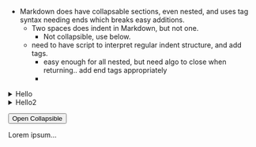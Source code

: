 - Markdown does have collapsable sections, even nested, and uses tag syntax needing ends which breaks easy additions.
  - Two spaces does indent in Markdown, but not one. 
    - Not collapsible, use below.
  - need to have script to interpret regular indent structure, and add tags. 
    - easy enough for all nested, but need algo to close when returning.. add end tags appropriately
    - 
       
<details><summary>
Hello
</summary><blockquote>
  
<details><summary>
  World
</summary><blockquote>
  
<details><summary>
    :smile:
</summary><blockquote>
</blockquote></details>
  
</blockquote></details>
  
<details><summary>
  World2
</summary><blockquote>
</blockquote></details>
  
</blockquote></details>
  
<details><summary>
Hello2
</summary><blockquote>
</blockquote></details>

 <button type="button" class="collapsible">Open Collapsible</button>
<div class="content">
  <p>Lorem ipsum...</p>
</div> 
